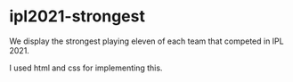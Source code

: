 # ipl2021-strongest

We display the strongest playing eleven of each team that competed in IPL 2021.

I used html and css for implementing this. 
